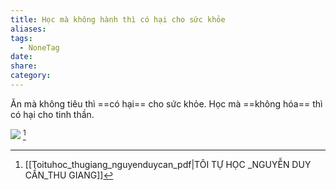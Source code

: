 ```yaml
---
title: Học mà không hành thì có hại cho sức khỏe
aliases: 
tags:
  - NoneTag
date: 
share: 
category:
---
```


Ăn mà không tiêu thì ==có hại== cho sức khỏe. Học mà ==không hóa== thì có hại cho tinh thần.


![](https://i.imgur.com/JzzNV7v.png)
[^1]

[^1]: [[Toituhoc_thugiang_nguyenduycan_pdf|TÔI TỰ HỌC _NGUYỄN DUY CẦN_THU GIANG]]
